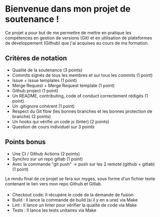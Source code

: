 <h1>Bienvenue dans mon projet de soutenance !</h1>
<p>Ce projet a pour but de me permettre de mettre en pratique les compétences en gestion de versions (Git) et en utilisation de plateformes de développement (Github) que j'ai acquises au cours de ma formation.</p>
<h2>Critères de notation</h2>
<ul>
  <li>Qualité de la soutenance (3 points)</li>
  <li>Commits signés de tous les membres et sur tous les commits (1 point)</li>
  <li>Issue + issue templates (1 point)</li>
  <li>Merge Request + Merge Request template (1 point)</li>
  <li>Github project (1 point)</li>
  <li>Un README, contributing, code of conduct correctement rédigés (1 point)</li>
  <li>Un .gitignore cohérent (1 point)</li>
  <li>Respect du Git flow (les bonnes branches et les bonnes protection de branche) (2 points)</li>
  <li>Un hooks qui vérifie un code js (linter) (2 points)</li>
  <li>Question de cours individuel sur 3 points</li>
</ul>
<h2>Points bonus</h2>
<ul>
  <li>Une CI / Github Actions (2 points)</li>
  <li>Synchro sur un repo gitlab (1 point)</li>
  <li>Avec la commande "git push" -> push sur les 2 remote (github + gitlab) (1 point)</li>
</ul>
<p>Le rendu final de ce projet se fera sur myges, sous forme d'un fichier texte contenant le lien vers mon repo Github et Gitlab.</p>

<h4></h4>

<ul>
<li>Checkout code: Il récupère le code de la demande de fusion</li>
<li>Build : Il lance la commande de build (si il y en a une) via Make</li>
<li>Lint : Il lance un linter pour vérifier la qualité de code via Make
</li>
<li>Tests : Il lance les tests unitaires via Make
</li>

</ul>
